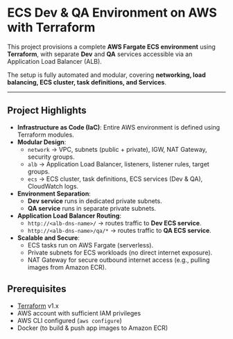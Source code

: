 # ECS Dev & QA Environment on AWS with Terraform

This project provisions a complete **AWS Fargate ECS environment** using **Terraform**, with separate **Dev** and **QA** services accessible via an Application Load Balancer (ALB).

The setup is fully automated and modular, covering **networking, load balancing, ECS cluster, task definitions, and Services**.

---

## Project Highlights

- **Infrastructure as Code (IaC)**: Entire AWS environment is defined using Terraform modules.
- **Modular Design**:
  - `network` → VPC, subnets (public + private), IGW, NAT Gateway, security groups.
  - `alb` → Application Load Balancer, listeners, listener rules, target groups.
  - `ecs` → ECS cluster, task definitions, ECS services (Dev & QA), CloudWatch logs.
- **Environment Separation**: 
  - **Dev service** runs in dedicated private subnets.
  - **QA service** runs in separate private subnets.
- **Application Load Balancer Routing**:
  - `http://<alb-dns-name>/` → routes traffic to **Dev ECS service**.
  - `http://<alb-dns-name>/qa/*` → routes traffic to **QA ECS service**.
- **Scalable and Secure**:
  - ECS tasks run on AWS Fargate (serverless).
  - Private subnets for ECS workloads (no direct internet exposure).
  - NAT Gateway for secure outbound internet access (e.g., pulling images from Amazon ECR).

## Prerequisites

- [Terraform](https://www.terraform.io/downloads) v1.x
- AWS account with sufficient IAM privileges
- AWS CLI configured (`aws configure`)
- Docker (to build & push app images to Amazon ECR)